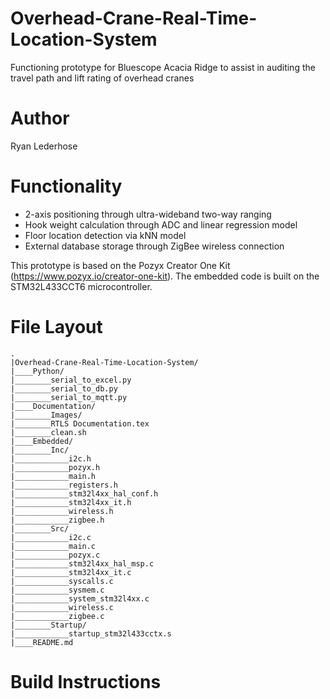 # Overhead-Crane-Real-Time-Location-System
Functioning prototype for Bluescope Acacia Ridge to assist in auditing the travel path and lift rating of overhead cranes

# Author
Ryan Lederhose

# Functionality
* 2-axis positioning through ultra-wideband two-way ranging
* Hook weight calculation through ADC and linear regression model
* Floor location detection via kNN model
* External database storage through ZigBee wireless connection

This prototype is based on the Pozyx Creator One Kit (https://www.pozyx.io/creator-one-kit). The embedded code is built on the 
STM32L433CCT6 microcontroller.

# File Layout
    .
    |Overhead-Crane-Real-Time-Location-System/
    |____Python/
    |________serial_to_excel.py
    |________serial_to_db.py
    |________serial_to_mqtt.py
    |____Documentation/
    |________Images/
    |________RTLS Documentation.tex
    |________clean.sh
    |____Embedded/
    |________Inc/
    |____________i2c.h
    |____________pozyx.h
    |____________main.h
    |____________registers.h
    |____________stm32l4xx_hal_conf.h
    |____________stm32l4xx_it.h
    |____________wireless.h
    |____________zigbee.h
    |________Src/
    |____________i2c.c
    |____________main.c
    |____________pozyx.c
    |____________stm32l4xx_hal_msp.c
    |____________stm32l4xx_it.c
    |____________syscalls.c
    |____________sysmem.c
    |____________system_stm32l4xx.c
    |____________wireless.c
    |____________zigbee.c
    |________Startup/
    |____________startup_stm32l433cctx.s
    |____README.md

# Build Instructions

